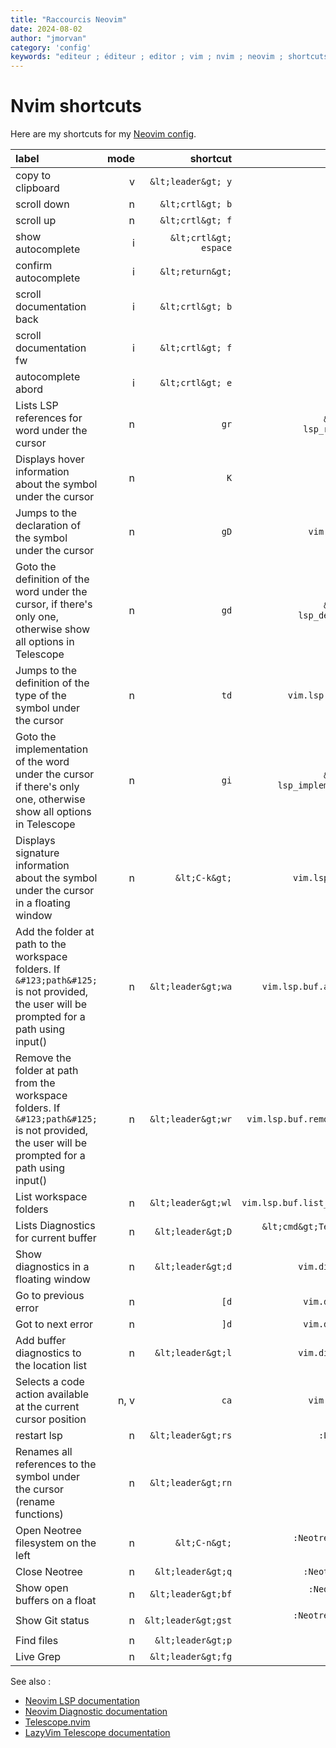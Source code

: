 ```yaml
---
title: "Raccourcis Neovim"
date: 2024-08-02
author: "jmorvan"
category: 'config'
keywords: "editeur ; éditeur ; editor ; vim ; nvim ; neovim ; shortcuts"
---
```


# Nvim shortcuts

Here are my shortcuts for my [Neovim config](https://github.com/sardinecan/dotfiles/tree/main/private_dot_config/nvim).

| label					| mode  		| shortcut  | command   | 
| :-------			| -------:	| -------:  | -------:  |
| copy to clipboard			| v			| `&lt;leader&gt; y`		|  |
| scroll down					| n			| `&lt;crtl&gt; b`			|   | 
| scroll up					| n			| `&lt;crtl&gt; f`			|   |
| show autocomplete 			| i			| `&lt;crtl&gt; espace`	|   |
| confirm autocomplete		| i			| `&lt;return&gt;`		|   |
| scroll documentation back	| i			| `&lt;crtl&gt; b`			|   |
| scroll documentation fw		| i			| `&lt;crtl&gt; f`			|   |
| autocomplete abord			| i			| `&lt;crtl&gt; e`			|   |
| Lists LSP references for word under the cursor  | n | `gr`  | `&lt;cmd&gt;Telescope lsp_references&lt;CR&gt;` |
| Displays hover information about the symbol under the cursor  | n | `K` | `vim.lsp.buf.hover` |
| Jumps to the declaration of the symbol under the cursor  | n  | `gD`  | `vim.lsp.buf.declaration` |
| Goto the definition of the word under the cursor, if there's only one, otherwise show all options in Telescope | n | `gd` | `&lt;cmd&gt;Telescope lsp_definitions&lt;CR&gt;` |
| Jumps to the definition of the type of the symbol under the cursor | n | `td`  | `vim.lsp.buf.type_definition` |
| Goto the implementation of the word under the cursor if there's only one, otherwise show all options in Telescope | n | `gi`  | `&lt;cmd&gt;Telescope lsp_implementations&lt;CR&gt;`  |
| Displays signature information about the symbol under the cursor in a floating window  | n | `&lt;C-k&gt;` | `vim.lsp.buf.signature_help` |
| Add the folder at path to the workspace folders. If `&#123;path&#125;` is not provided, the user will be prompted for a path using input()  | n | `&lt;leader&gt;wa`  | `vim.lsp.buf.add_workspace_folder` |
| Remove the folder at path from the workspace folders. If `&#123;path&#125;` is not provided, the user will be prompted for a path using input() | n | `&lt;leader&gt;wr`  | `vim.lsp.buf.remove_workspace_folder` |
| List workspace folders  | n | `&lt;leader&gt;wl` |  `vim.lsp.buf.list_workspace_folders()`  |
| Lists Diagnostics for current buffer  | n | `&lt;leader&gt;D`  | `&lt;cmd&gt;Telescope diagnostics bufnr=0&lt;CR&gt;` |
| Show diagnostics in a floating window   | n  | `&lt;leader&gt;d`  | `vim.diagnostic.open_float` |
| Go to previous error  | n | `[d`  | `vim.diagnostic.goto_prev`  |
| Got to next error | n | `]d`  | `vim.diagnostic.goto_next`  |
| Add buffer diagnostics to the location list | n | `&lt;leader&gt;l` | `vim.diagnostic.setloclist` |
| Selects a code action available at the current cursor position  | n, v  | `ca` | `vim.lsp.buf.code_action` |
| restart lsp | n | `&lt;leader&gt;rs` | `:LspRestart&lt;CR&gt;` |
| Renames all references to the symbol under the cursor (rename functions) | n | `&lt;leader&gt;rn` | `vim.lsp.buf.rename` |
| Open Neotree filesystem on the left  | n | `&lt;C-n&gt;`   | `:Neotree filesystem reveal left&lt;CR&gt;` |
| Close Neotree  | n | `&lt;leader&gt;q`   | `:Neotree close&lt;CR&gt;`  |
| Show open buffers on a float  | n | `&lt;leader&gt;bf`  | `:Neotree buffers reveal float&lt;CR&gt;` |
| Show Git status  | n | `&lt;leader&gt;gst`   | `:Neotree git_status reveal float&lt;CR&gt;` |
| Find files  | n | `&lt;leader&gt;p` | `builtin.find_files`  |
| Live Grep  | n | `&lt;leader&gt;fg`  | `builtin.live_grep` |


See also :
- [Neovim LSP documentation](https://neovim.io/doc/user/lsp.html)
- [Neovim Diagnostic documentation](https://neovim.io/doc/user/diagnostic.html)
- [Telescope.nvim](https://github.com/nvim-telescope/telescope.nvim)
- [LazyVim Telescope documentation](http://www.lazyvim.org/extras/editor/telescope)